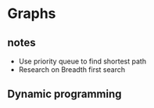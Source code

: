 
# Graphs

## notes
- Use priority queue to find shortest path
- Research on Breadth first search


## Dynamic programming
